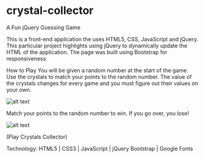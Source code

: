 # crystal-collector
A Fun jQuery Guessing Game

This is a front-end application the uses HTML5, CSS, JavaScript and jQuery. This particular project highlights using jQuery to dynamically update the HTML of the application.
The page was built using Bootstrap for responsiveness.

How to Play
You will be given a random number at the start of the game. Use the crystals to match your points to the random number. The value of the crystals changes for every game and you must figure out their values on your own.

![alt text](github.com.risaco/crystal-collector/assets/images/crystal-collector-1.PNG "Crystals Collecter 1")

Match your points to the random number to win. If you go over, you lose!

![alt text](github.com.risaco/crystal-collector/assets/images/crystal-collector-2.PNG "Crystals Collector 2")

(Play Crystals Collector)

Technology:
HTML5 | CSS3 | JavaScript | jQuery
Bootstrap | Google Fonts
